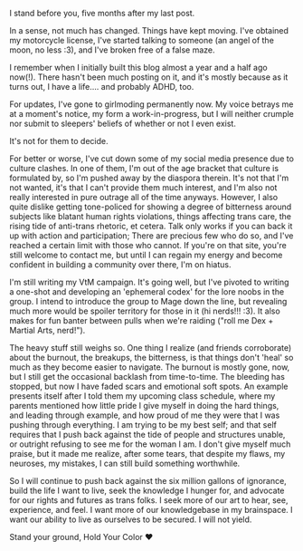 <!--
.. title: Awakening and Apophenia
.. slug: awakening-and-apophenia
.. date: 2024-08-07 04:00:00 UTC-04:00
.. tags: ramblings, forward movement
.. category: personal
.. description: what are your dreams made of?
.. type: text
-->

I stand before you, five months after my last post. 

<!-- TEASER_END -->

In a sense, not much has changed. Things have kept moving.  I've obtained my motorcycle license, I've started talking to someone (an angel of the moon, no less :3), and I've broken free of a false maze. 

I remember when I initially built this blog almost a year and a half ago now(!). There hasn't been much posting on it, and it's mostly because as it turns out, I have a life.... and probably ADHD, too.

For updates, I've gone to girlmoding permanently now. My voice betrays me at a moment's notice, my form a work-in-progress, but I will neither crumple nor submit to sleepers' beliefs of whether or not I even exist. 

It's not for them to decide.

For better or worse, I've cut down some of my social media presence due to culture clashes. In one of them, I'm out of the age bracket that culture is formulated by, so I'm pushed away by the diaspora therein. It's not that I'm not wanted, it's that I can't provide them much interest, and I'm also not really interested in pure outrage all of the time anyways. However, I also quite dislike getting tone-policed for showing a degree of bitterness around subjects like blatant human rights violations, things affecting trans care, the rising tide of anti-trans rhetoric, et cetera. Talk only works if you can back it up with action and participation; There are precious few who do so, and I've reached a certain limit with those who cannot. If you're on that site, you're still welcome to contact me, but until I can regain my energy and become confident in building a community over there, I'm on hiatus. 

I'm still writing my VtM campaign. It's going well, but I've pivoted to writing a one-shot and developing an 'ephemeral codex' for the lore noobs in the group. I intend to introduce the group to Mage down the line, but revealing much more would be spoiler territory for those in it (hi nerds!!! :3). It also makes for fun banter between pulls when we're raiding ("roll me Dex + Martial Arts, nerd!").

The heavy stuff still weighs so. One thing I realize (and friends corroborate) about the burnout, the breakups, the bitterness, is that things don't 'heal' so much as they become easier to navigate. The burnout is mostly gone, now, but I still get the occasional backlash from time-to-time. The bleeding has stopped, but now I have faded scars and emotional soft spots. 
An example presents itself after I told them my upcoming class schedule, where my parents mentioned how little pride I give myself in doing the hard things, and leading through example, and how proud of me they were that I was pushing through everything. I am trying to be my best self; and that self requires that I push back against the tide of people and structures unable, or outright refusing to see me for the woman I am. I don't give myself much praise, but it made me realize, after some tears, that despite my flaws, my neuroses, my mistakes, I can still build something worthwhile. 

So I will continue to push back against the six million gallons of ignorance, build the life I want to live, seek the knowledge I hunger for, and advocate for our rights and futures as trans folks. I seek more of our art to hear, see, experience, and feel. I want more of our knowledgebase in my brainspace.
I want our ability to live as ourselves to be secured. 
I will not yield. 

Stand your ground, Hold Your Color ❤️

